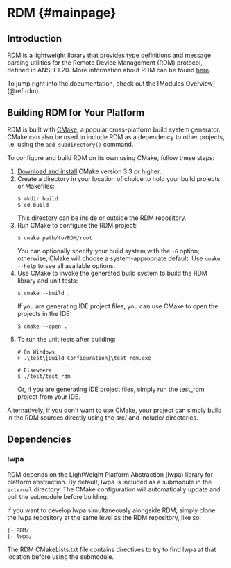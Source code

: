 # RDM                                                               {#mainpage}

## Introduction

RDM is a lightweight library that provides type definitions and message parsing
utilities for the Remote Device Management (RDM) protocol, defined in ANSI
E1.20. More information about RDM can be found [here](http://www.rdmprotocol.org).

To jump right into the documentation, check out the [Modules Overview](@ref rdm).

## Building RDM for Your Platform

RDM is built with [CMake](https://cmake.org), a popular cross-platform build
system generator. CMake can also be used to include RDM as a dependency to
other projects, i.e. using the `add_subdirectory()` command.

To configure and build RDM on its own using CMake, follow these steps:

1. [Download and install](https://cmake.org/download/) CMake version 3.3 or higher.
2. Create a directory in your location of choice to hold your build projects or
   Makefiles:
   ```
   $ mkdir build
   $ cd build
   ```
   This directory can be inside or outside the RDM repository.
3. Run CMake to configure the RDM project:
   ```
   $ cmake path/to/RDM/root
   ```
   You can optionally specify your build system with the `-G` option;
   otherwise, CMake will choose a system-appropriate default. Use `cmake --help`
   to see all available options.
4. Use CMake to invoke the generated build system to build the RDM library and
   unit tests:
   ```
   $ cmake --build .
   ```
   If you are generating IDE project files, you can use CMake to open the
   projects in the IDE:
   ```
   $ cmake --open .
   ```
5. To run the unit tests after building:
   ```
   # On Windows
   > .\test\[Build_Configuration]\test_rdm.exe

   # Elsewhere
   $ ./test/test_rdm
   ```
   Or, if you are generating IDE project files, simply run the test_rdm
   project from your IDE.

Alternatively, if you don't want to use CMake, your project can simply build in
the RDM sources directly using the src/ and include/ directories.

## Dependencies

### lwpa

RDM depends on the LightWeight Platform Abstraction (lwpa) library for platform
abstraction. By default, lwpa is included as a submodule in the `external`
directory. The CMake configuration will automatically update and pull the
submodule before building.

If you want to develop lwpa simultaneously alongside RDM, simply clone the lwpa
repository at the same level as the RDM repository, like so:
```
|- RDM/
|- lwpa/
```

The RDM CMakeLists.txt file contains directives to try to find lwpa at that
location before using the submodule.

